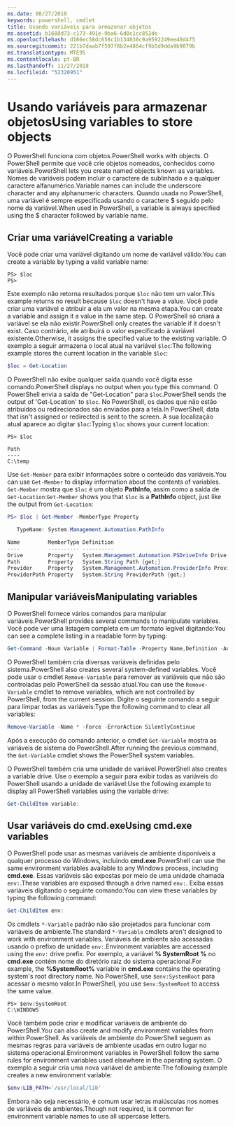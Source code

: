 ```yaml
---
ms.date: 08/27/2018
keywords: powershell, cmdlet
title: Usando variáveis para armazenar objetos
ms.assetid: b1688d73-c173-491e-9ba6-6d0c1cc852de
ms.openlocfilehash: d166ec58dc658c1b134030c9a9592249ee40d4f5
ms.sourcegitcommit: 221b7daab7f597f8b2e4864cf9b5d9dda9b9879b
ms.translationtype: MTE95
ms.contentlocale: pt-BR
ms.lasthandoff: 11/27/2018
ms.locfileid: "52320951"
---
```

# <a name="using-variables-to-store-objects"></a><span data-ttu-id="7e234-103">Usando variáveis para armazenar objetos</span><span class="sxs-lookup"><span data-stu-id="7e234-103">Using variables to store objects</span></span>

<span data-ttu-id="7e234-104">O PowerShell funciona com objetos.</span><span class="sxs-lookup"><span data-stu-id="7e234-104">PowerShell works with objects.</span></span> <span data-ttu-id="7e234-105">O PowerShell permite que você crie objetos nomeados, conhecidos como variáveis.</span><span class="sxs-lookup"><span data-stu-id="7e234-105">PowerShell lets you create named objects known as variables.</span></span>
<span data-ttu-id="7e234-106">Nomes de variáveis podem incluir o caractere de sublinhado e a qualquer caractere alfanumérico.</span><span class="sxs-lookup"><span data-stu-id="7e234-106">Variable names can include the underscore character and any alphanumeric characters.</span></span> <span data-ttu-id="7e234-107">Quando usada no PowerShell, uma variável é sempre especificada usando o caractere \$ seguido pelo nome da variável.</span><span class="sxs-lookup"><span data-stu-id="7e234-107">When used in PowerShell, a variable is always specified using the \$ character followed by variable name.</span></span>

## <a name="creating-a-variable"></a><span data-ttu-id="7e234-108">Criar uma variável</span><span class="sxs-lookup"><span data-stu-id="7e234-108">Creating a variable</span></span>

<span data-ttu-id="7e234-109">Você pode criar uma variável digitando um nome de variável válido:</span><span class="sxs-lookup"><span data-stu-id="7e234-109">You can create a variable by typing a valid variable name:</span></span>

```
PS> $loc
PS>
```

<span data-ttu-id="7e234-110">Este exemplo não retorna resultados porque `$loc` não tem um valor.</span><span class="sxs-lookup"><span data-stu-id="7e234-110">This example returns no result because `$loc` doesn't have a value.</span></span> <span data-ttu-id="7e234-111">Você pode criar uma variável e atribuir a ela um valor na mesma etapa.</span><span class="sxs-lookup"><span data-stu-id="7e234-111">You can create a variable and assign it a value in the same step.</span></span> <span data-ttu-id="7e234-112">O PowerShell só criará a variável se ela não existir.</span><span class="sxs-lookup"><span data-stu-id="7e234-112">PowerShell only creates the variable if it doesn't exist.</span></span>
<span data-ttu-id="7e234-113">Caso contrário, ele atribuirá o valor especificado à variável existente.</span><span class="sxs-lookup"><span data-stu-id="7e234-113">Otherwise, it assigns the specified value to the existing variable.</span></span> <span data-ttu-id="7e234-114">O exemplo a seguir armazena o local atual na variável `$loc`:</span><span class="sxs-lookup"><span data-stu-id="7e234-114">The following example stores the current location in the variable `$loc`:</span></span>

```powershell
$loc = Get-Location
```

<span data-ttu-id="7e234-115">O PowerShell não exibe qualquer saída quando você digita esse comando.</span><span class="sxs-lookup"><span data-stu-id="7e234-115">PowerShell displays no output when you type this command.</span></span> <span data-ttu-id="7e234-116">O PowerShell envia a saída de "Get-Location" para `$loc`.</span><span class="sxs-lookup"><span data-stu-id="7e234-116">PowerShell sends the output of 'Get-Location' to `$loc`.</span></span> <span data-ttu-id="7e234-117">No PowerShell, os dados que não estão atribuídos ou redirecionados são enviados para a tela.</span><span class="sxs-lookup"><span data-stu-id="7e234-117">In PowerShell, data that isn't assigned or redirected is sent to the screen.</span></span> <span data-ttu-id="7e234-118">A sua localização atual aparece ao digitar `$loc`:</span><span class="sxs-lookup"><span data-stu-id="7e234-118">Typing `$loc` shows your current location:</span></span>

```
PS> $loc

Path
----
C:\temp
```

<span data-ttu-id="7e234-119">Use `Get-Member` para exibir informações sobre o conteúdo das variáveis.</span><span class="sxs-lookup"><span data-stu-id="7e234-119">You can use `Get-Member` to display information about the contents of variables.</span></span> <span data-ttu-id="7e234-120">`Get-Member` mostra que `$loc` é um objeto **PathInfo**, assim como a saída de `Get-Location`:</span><span class="sxs-lookup"><span data-stu-id="7e234-120">`Get-Member` shows you that `$loc` is a **PathInfo** object, just like the output from `Get-Location`:</span></span>

```powershell
PS> $loc | Get-Member -MemberType Property

   TypeName: System.Management.Automation.PathInfo

Name         MemberType Definition
----         ---------- ----------
Drive        Property   System.Management.Automation.PSDriveInfo Drive {get;}
Path         Property   System.String Path {get;}
Provider     Property   System.Management.Automation.ProviderInfo Provider {...
ProviderPath Property   System.String ProviderPath {get;}
```

## <a name="manipulating-variables"></a><span data-ttu-id="7e234-121">Manipular variáveis</span><span class="sxs-lookup"><span data-stu-id="7e234-121">Manipulating variables</span></span>

<span data-ttu-id="7e234-122">O PowerShell fornece vários comandos para manipular variáveis.</span><span class="sxs-lookup"><span data-stu-id="7e234-122">PowerShell provides several commands to manipulate variables.</span></span> <span data-ttu-id="7e234-123">Você pode ver uma listagem completa em um formato legível digitando:</span><span class="sxs-lookup"><span data-stu-id="7e234-123">You can see a complete listing in a readable form by typing:</span></span>

```powershell
Get-Command -Noun Variable | Format-Table -Property Name,Definition -AutoSize -Wrap
```

<span data-ttu-id="7e234-124">O PowerShell também cria diversas variáveis definidas pelo sistema.</span><span class="sxs-lookup"><span data-stu-id="7e234-124">PowerShell also creates several system-defined variables.</span></span> <span data-ttu-id="7e234-125">Você pode usar o cmdlet `Remove-Variable` para remover as variáveis que não são controladas pelo PowerShell da sessão atual.</span><span class="sxs-lookup"><span data-stu-id="7e234-125">You can use the `Remove-Variable` cmdlet to remove variables, which are not controlled by PowerShell, from the current session.</span></span> <span data-ttu-id="7e234-126">Digite o seguinte comando a seguir para limpar todas as variáveis:</span><span class="sxs-lookup"><span data-stu-id="7e234-126">Type the following command to clear all variables:</span></span>

```powershell
Remove-Variable -Name * -Force -ErrorAction SilentlyContinue
```

<span data-ttu-id="7e234-127">Após a execução do comando anterior, o cmdlet `Get-Variable` mostra as variáveis de sistema do PowerShell.</span><span class="sxs-lookup"><span data-stu-id="7e234-127">After running the previous command, the `Get-Variable` cmdlet shows the PowerShell system variables.</span></span>

<span data-ttu-id="7e234-128">O PowerShell também cria uma unidade de variável.</span><span class="sxs-lookup"><span data-stu-id="7e234-128">PowerShell also creates a variable drive.</span></span> <span data-ttu-id="7e234-129">Use o exemplo a seguir para exibir todas as variáveis do PowerShell usando a unidade de variável:</span><span class="sxs-lookup"><span data-stu-id="7e234-129">Use the following example to display all PowerShell variables using the variable drive:</span></span>

```powershell
Get-ChildItem variable:
```

## <a name="using-cmdexe-variables"></a><span data-ttu-id="7e234-130">Usar variáveis do cmd.exe</span><span class="sxs-lookup"><span data-stu-id="7e234-130">Using cmd.exe variables</span></span>

<span data-ttu-id="7e234-131">O PowerShell pode usar as mesmas variáveis de ambiente disponíveis a qualquer processo do Windows, incluindo **cmd.exe**.</span><span class="sxs-lookup"><span data-stu-id="7e234-131">PowerShell can use the same environment variables available to any Windows process, including **cmd.exe**.</span></span> <span data-ttu-id="7e234-132">Essas variáveis são expostas por meio de uma unidade chamada `env:`.</span><span class="sxs-lookup"><span data-stu-id="7e234-132">These variables are exposed through a drive named `env:`.</span></span> <span data-ttu-id="7e234-133">Exiba essas variáveis digitando o seguinte comando:</span><span class="sxs-lookup"><span data-stu-id="7e234-133">You can view these variables by typing the following command:</span></span>

```powershell
Get-ChildItem env:
```

<span data-ttu-id="7e234-134">Os cmdlets `*-Variable` padrão não são projetados para funcionar com variáveis de ambiente.</span><span class="sxs-lookup"><span data-stu-id="7e234-134">The standard `*-Variable` cmdlets aren't designed to work with environment variables.</span></span> <span data-ttu-id="7e234-135">Variáveis de ambiente são acessadas usando o prefixo de unidade `env:`.</span><span class="sxs-lookup"><span data-stu-id="7e234-135">Environment variables are accessed using the `env:` drive prefix.</span></span> <span data-ttu-id="7e234-136">Por exemplo, a variável **% SystemRoot %** no **cmd.exe** contém nome do diretório raiz do sistema operacional.</span><span class="sxs-lookup"><span data-stu-id="7e234-136">For example, the **%SystemRoot%** variable in **cmd.exe** contains the operating system's root directory name.</span></span> <span data-ttu-id="7e234-137">No PowerShell, use `$env:SystemRoot` para acessar o mesmo valor.</span><span class="sxs-lookup"><span data-stu-id="7e234-137">In PowerShell, you use `$env:SystemRoot` to access the same value.</span></span>

```
PS> $env:SystemRoot
C:\WINDOWS
```

<span data-ttu-id="7e234-138">Você também pode criar e modificar variáveis de ambiente do PowerShell.</span><span class="sxs-lookup"><span data-stu-id="7e234-138">You can also create and modify environment variables from within PowerShell.</span></span> <span data-ttu-id="7e234-139">As variáveis de ambiente do PowerShell seguem as mesmas regras para variáveis de ambiente usadas em outro lugar no sistema operacional.</span><span class="sxs-lookup"><span data-stu-id="7e234-139">Environment variables in PowerShell follow the same rules for environment variables used elsewhere in the operating system.</span></span> <span data-ttu-id="7e234-140">O exemplo a seguir cria uma nova variável de ambiente:</span><span class="sxs-lookup"><span data-stu-id="7e234-140">The following example creates a new environment variable:</span></span>

```powershell
$env:LIB_PATH='/usr/local/lib'
```

<span data-ttu-id="7e234-141">Embora não seja necessário, é comum usar letras maiúsculas nos nomes de variáveis de ambientes.</span><span class="sxs-lookup"><span data-stu-id="7e234-141">Though not required, is it common for environment variable names to use all uppercase letters.</span></span>
